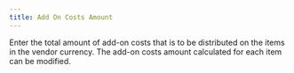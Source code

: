 ```yaml
---
title: Add On Costs Amount
---
```



Enter the total amount of add-on costs that is to be distributed on  the items in the vendor currency. The add-on costs amount calculated for  each item can be modified.
